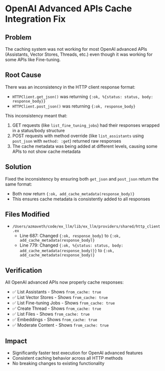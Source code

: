 # OpenAI Advanced APIs Cache Integration Fix

## Problem
The caching system was not working for most OpenAI advanced APIs (Assistants, Vector Stores, Threads, etc.) even though it was working for some APIs like Fine-tuning.

## Root Cause
There was an inconsistency in the HTTP client response format:
- `HTTPClient.get_json()` was returning `{:ok, %{status: status, body: response_body}}`
- `HTTPClient.post_json()` was returning `{:ok, response_body}`

This inconsistency meant that:
1. GET requests (like `list_fine_tuning_jobs`) had their responses wrapped in a status/body structure
2. POST requests with method override (like `list_assistants` using `post_json` with `method: :get`) returned raw responses
3. The cache metadata was being added at different levels, causing some APIs to not show cache metadata

## Solution
Fixed the inconsistency by ensuring both `get_json` and `post_json` return the same format:
- Both now return `{:ok, add_cache_metadata(response_body)}`
- This ensures cache metadata is consistently added to all responses

## Files Modified
- `/Users/azmaveth/code/ex_llm/lib/ex_llm/providers/shared/http_client.ex`
  - Line 687: Changed `{:ok, response_body}` to `{:ok, add_cache_metadata(response_body)}`
  - Line 779: Changed `{:ok, %{status: status, body: add_cache_metadata(response_body)}}` to `{:ok, add_cache_metadata(response_body)}`

## Verification
All OpenAI advanced APIs now properly cache responses:
- ✅ List Assistants - Shows `from_cache: true`
- ✅ List Vector Stores - Shows `from_cache: true`
- ✅ List Fine-tuning Jobs - Shows `from_cache: true`
- ✅ Create Thread - Shows `from_cache: true`
- ✅ List Files - Shows `from_cache: true`
- ✅ Embeddings - Shows `from_cache: true`
- ✅ Moderate Content - Shows `from_cache: true`

## Impact
- Significantly faster test execution for OpenAI advanced features
- Consistent caching behavior across all HTTP methods
- No breaking changes to existing functionality